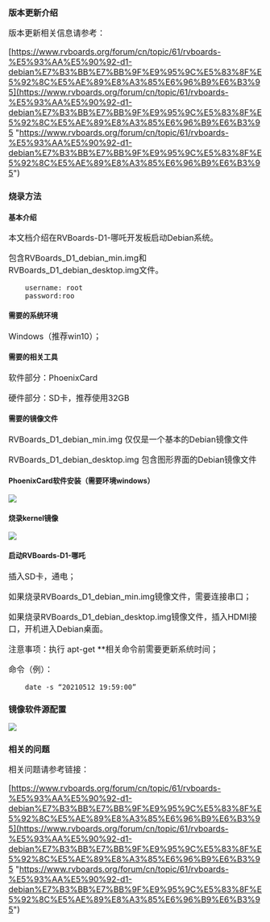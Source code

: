 ### 版本更新介绍

<span style="font-size:16px;">

版本更新相关信息请参考：

[https://www.rvboards.org/forum/cn/topic/61/rvboards-%E5%93%AA%E5%90%92-d1-debian%E7%B3%BB%E7%BB%9F%E9%95%9C%E5%83%8F%E5%92%8C%E5%AE%89%E8%A3%85%E6%96%B9%E6%B3%95](https://www.rvboards.org/forum/cn/topic/61/rvboards-%E5%93%AA%E5%90%92-d1-debian%E7%B3%BB%E7%BB%9F%E9%95%9C%E5%83%8F%E5%92%8C%E5%AE%89%E8%A3%85%E6%96%B9%E6%B3%95 "https://www.rvboards.org/forum/cn/topic/61/rvboards-%E5%93%AA%E5%90%92-d1-debian%E7%B3%BB%E7%BB%9F%E9%95%9C%E5%83%8F%E5%92%8C%E5%AE%89%E8%A3%85%E6%96%B9%E6%B3%95")

</span>

### 烧录方法

#### 基本介绍

<span style="font-size:16px;">

本文档介绍在RVBoards-D1-哪吒开发板启动Debian系统。

包含RVBoards_D1_debian_min.img和RVBoards_D1_debian_desktop.img文件。

		username: root
		password:roo

</span>

#### 需要的系统环境

<span style="font-size:16px;">

Windows（推荐win10）；

</span>

#### 需要的相关工具

<span style="font-size:16px;">

软件部分：PhoenixCard

硬件部分：SD卡，推荐使用32GB

</span>

#### 需要的镜像文件

<span style="font-size:16px;">

RVBoards_D1_debian_min.img 仅仅是一个基本的Debian镜像文件

RVBoards_D1_debian_desktop.img 包含图形界面的Debian镜像文件

</span>

#### PhoenixCard软件安装（需要环境windows）

![](https://rvboards.org/rvboards/dasdu8syrbgvtzvhfj12f4d5/images_dir/1630461529/1.png)

#### 烧录kernel镜像

![](https://rvboards.org/rvboards/dasdu8syrbgvtzvhfj12f4d5/images_dir/1630461610/2.png)

#### 启动RVBoards-D1-哪吒

<span style="font-size:16px;">

插入SD卡，通电；

如果烧录RVBoards_D1_debian_min.img镜像文件，需要连接串口；

如果烧录RVBoards_D1_debian_desktop.img镜像文件，插入HDMI接口，开机进入Debian桌面。

注意事项：执行 apt-get **相关命令前需要更新系统时间；

命令（例）：

		date -s “20210512 19:59:00”

</span>

### 镜像软件源配置

![](https://rvboards.org/rvboards/dasdu8syrbgvtzvhfj12f4d5/images_dir/1630461840/3.png)

### 相关的问题

<span style="font-size:16px;">

相关问题请参考链接：

[https://www.rvboards.org/forum/cn/topic/61/rvboards-%E5%93%AA%E5%90%92-d1-debian%E7%B3%BB%E7%BB%9F%E9%95%9C%E5%83%8F%E5%92%8C%E5%AE%89%E8%A3%85%E6%96%B9%E6%B3%95](https://www.rvboards.org/forum/cn/topic/61/rvboards-%E5%93%AA%E5%90%92-d1-debian%E7%B3%BB%E7%BB%9F%E9%95%9C%E5%83%8F%E5%92%8C%E5%AE%89%E8%A3%85%E6%96%B9%E6%B3%95 "https://www.rvboards.org/forum/cn/topic/61/rvboards-%E5%93%AA%E5%90%92-d1-debian%E7%B3%BB%E7%BB%9F%E9%95%9C%E5%83%8F%E5%92%8C%E5%AE%89%E8%A3%85%E6%96%B9%E6%B3%95")

</span>

